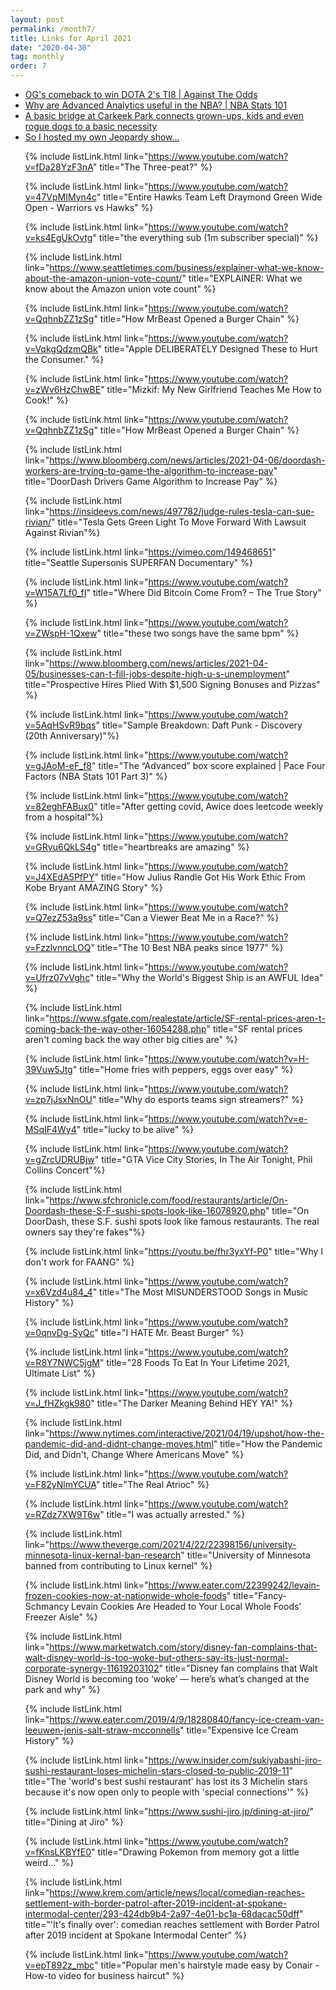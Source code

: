 ```yaml
---
layout: post
permalink: /month7/
title: Links for April 2021
date: "2020-04-30"
tag: monthly
order: 7
---
```

<ul>
  <li><a href="https://www.youtube.com/watch?v=bdgTa9ni4S8">OG's comeback to win DOTA 2's TI8 | Against The Odds</a></li>

  <li><a href="https://www.youtube.com/watch?v=QTq4O2IWanw">Why are Advanced Analytics useful in the NBA? | NBA Stats 101</a></li>

  <li><a href="https://www.seattletimes.com/pacific-nw-magazine/a-basic-bridge-at-carkeek-park-connects-us-to-a-basic-necessity/?utm_medium=social&utm_campaign=owned_echobox_tw_m&utm_source=Twitter#Echobox=1617545024">A basic bridge at Carkeek Park connects grown-ups, kids and even rogue dogs to a basic necessity</a></li>

  <li><a href="https://www.youtube.com/watch?v=DEcg7MKnuuo">So I hosted my own Jeopardy show...</a></li>

  {% include listLink.html link="https://www.youtube.com/watch?v=fDa28YzF3nA" title="The Three-peat?" %}

  {% include listLink.html link="https://www.youtube.com/watch?v=47VpMIMyn4c" title="Entire Hawks Team Left Draymond Green Wide Open - Warriors vs Hawks" %}

  {% include listLink.html link="https://www.youtube.com/watch?v=ks4EgUkOvtg" title="the everything sub (1m subscriber special)" %}

  {% include listLink.html link="https://www.seattletimes.com/business/explainer-what-we-know-about-the-amazon-union-vote-count/" title="EXPLAINER: What we know about the Amazon union vote count" %}

  {% include listLink.html link="https://www.youtube.com/watch?v=QqhnbZZ1zSg" title="How MrBeast Opened a Burger Chain" %}

  {% include listLink.html link="https://www.youtube.com/watch?v=VqkgQdzmQBk" title="Apple DELIBERATELY Designed These to Hurt the Consumer." %}

  {% include listLink.html link="https://www.youtube.com/watch?v=zWv6HzChwBE" title="Mizkif: My New Girlfriend Teaches Me How to Cook!" %}

  {% include listLink.html link="https://www.youtube.com/watch?v=QqhnbZZ1zSg" title="How MrBeast Opened a Burger Chain" %}

  {% include listLink.html link="https://www.bloomberg.com/news/articles/2021-04-06/doordash-workers-are-trying-to-game-the-algorithm-to-increase-pay" title="DoorDash Drivers Game Algorithm to Increase Pay" %}

  {% include listLink.html link="https://insideevs.com/news/497782/judge-rules-tesla-can-sue-rivian/" title="Tesla Gets Green Light To Move Forward With Lawsuit Against Rivian"%}

  {% include listLink.html link="https://vimeo.com/149468651" title="Seattle Supersonis SUPERFAN Documentary" %}

  {% include listLink.html link="https://www.youtube.com/watch?v=W15A7Lf0_fI" title="Where Did Bitcoin Come From? – The True Story" %}

  {% include listLink.html link="https://www.youtube.com/watch?v=ZWspH-1Qxew" title="these two songs have the same bpm" %}

  {% include listLink.html link="https://www.bloomberg.com/news/articles/2021-04-05/businesses-can-t-fill-jobs-despite-high-u-s-unemployment" title="Prospective Hires Plied With $1,500 Signing Bonuses and Pizzas" %}

  {% include listLink.html link="https://www.youtube.com/watch?v=5AqHSvR9bqs" title="Sample Breakdown: Daft Punk - Discovery (20th Anniversary)"%}

  {% include listLink.html link="https://www.youtube.com/watch?v=gJAoM-eF_f8" title="The “Advanced” box score explained | Pace Four Factors (NBA Stats 101 Part 3)" %}

  {% include listLink.html link="https://www.youtube.com/watch?v=82eghFABux0" title="After getting covid, Awice does leetcode weekly from a hospital"%}

  {% include listLink.html link="https://www.youtube.com/watch?v=GRyu6QkLS4g" title="heartbreaks are amazing" %}

  {% include listLink.html link="https://www.youtube.com/watch?v=J4XEdA5PfPY" title="How Julius Randle Got His Work Ethic From Kobe Bryant AMAZING Story" %}

  {% include listLink.html link="https://www.youtube.com/watch?v=Q7ezZ53a9ss" title="Can a Viewer Beat Me in a Race?" %}

  {% include listLink.html link="https://www.youtube.com/watch?v=FzzlvnncLOQ" title="The 10 Best NBA peaks since 1977" %}

  {% include listLink.html link="https://www.youtube.com/watch?v=Ufrz07vVghc" title="Why the World's Biggest Ship is an AWFUL Idea" %}

  {% include listLink.html link="https://www.sfgate.com/realestate/article/SF-rental-prices-aren-t-coming-back-the-way-other-16054288.php" title="SF rental prices aren't coming back the way other big cities are" %}

  {% include listLink.html link="https://www.youtube.com/watch?v=H-39Vuw5Jtg" title="Home fries with peppers, eggs over easy" %}

  {% include listLink.html link="https://www.youtube.com/watch?v=zp7jJsxNnOU" title="Why do esports teams sign streamers?" %}

  {% include listLink.html link="https://www.youtube.com/watch?v=e-MSqIF4Wy4" title="lucky to be alive" %}

  {% include listLink.html link="https://www.youtube.com/watch?v=gZrcUDRUBjw" title="GTA Vice City Stories, In The Air Tonight, Phil Collins Concert"%}

  {% include listLink.html link="https://www.sfchronicle.com/food/restaurants/article/On-Doordash-these-S-F-sushi-spots-look-like-16078920.php" title="On DoorDash, these S.F. sushi spots look like famous restaurants. The real owners say they're fakes"%}

  {% include listLink.html link="https://youtu.be/fhr3yxYf-P0" title="Why I don't work for FAANG" %}

  {% include listLink.html link="https://www.youtube.com/watch?v=x6Vzd4u84_4" title="The Most MISUNDERSTOOD Songs in Music History" %}

  {% include listLink.html link="https://www.youtube.com/watch?v=0qnvDg-SyQc" title="I HATE Mr. Beast Burger" %}

  {% include listLink.html link="https://www.youtube.com/watch?v=R8Y7NWC5jgM" title="28 Foods To Eat In Your Lifetime 2021, Ultimate List" %}

  {% include listLink.html link="https://www.youtube.com/watch?v=J_fHZkgk980" title="The Darker Meaning Behind HEY YA!" %}

  {% include listLink.html link="https://www.nytimes.com/interactive/2021/04/19/upshot/how-the-pandemic-did-and-didnt-change-moves.html" title="How the Pandemic Did, and Didn't, Change Where Americans Move" %}

  {% include listLink.html link="https://www.youtube.com/watch?v=F82yNlmYCUA" title="The Real Atrioc" %}

  {% include listLink.html link="https://www.youtube.com/watch?v=RZdz7XW9T6w" title="I was actually arrested." %}

  {% include listLink.html link="https://www.theverge.com/2021/4/22/22398156/university-minnesota-linux-kernal-ban-research" title="University of Minnesota banned from contributing to Linux kernel" %}

  {% include listLink.html link="https://www.eater.com/22399242/levain-frozen-cookies-now-at-nationwide-whole-foods" title="Fancy-Schmancy Levain Cookies Are Headed to Your Local Whole Foods’ Freezer Aisle" %}

  {% include listLink.html link="https://www.marketwatch.com/story/disney-fan-complains-that-walt-disney-world-is-too-woke-but-others-say-its-just-normal-corporate-synergy-11619203102" title="Disney fan complains that Walt Disney World is becoming too ‘woke’ — here’s what’s changed at the park and why" %}

  {% include listLink.html link="https://www.eater.com/2019/4/9/18280840/fancy-ice-cream-van-leeuwen-jenis-salt-straw-mcconnells" title="Expensive Ice Cream History" %}

  {% include listLink.html link="https://www.insider.com/sukiyabashi-jiro-sushi-restaurant-loses-michelin-stars-closed-to-public-2019-11" title="The 'world's best sushi restaurant' has lost its 3 Michelin stars because it's now open only to people with 'special connections'" %}

  {% include listLink.html link="https://www.sushi-jiro.jp/dining-at-jiro/" title="Dining at Jiro" %}

  {% include listLink.html link="https://www.youtube.com/watch?v=fKnsLKBYfE0" title="Drawing Pokemon from memory got a little weird..." %}

  {% include listLink.html link="https://www.krem.com/article/news/local/comedian-reaches-settlement-with-border-patrol-after-2019-incident-at-spokane-intermodal-center/293-424db9b4-2a97-4e01-bc1a-68dacac50dff" title="'It's finally over': comedian reaches settlement with Border Patrol after 2019 incident at Spokane Intermodal Center" %}

  {% include listLink.html link="https://www.youtube.com/watch?v=epT892z_mbc" title="Popular men's hairstyle made easy by Conair - How-to video for business haircut" %}
</ul>